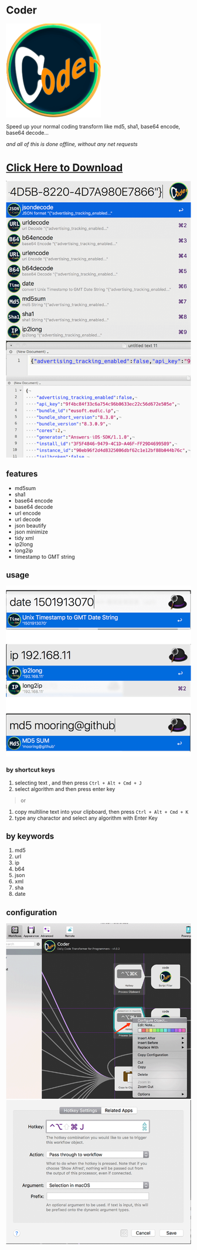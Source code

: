 # Coder

![Icon](https://github.com/mooring/Coder-for-Alfred/blob/master/Coder/icons/coder.png?raw=true)

Speed up your normal coding transform like md5, sha1, base64 encode, base64 decode...

*and all of this is done offline, without any net requests*

# [Click Here to Download](https://raw.githubusercontent.com/mooring/Coder-for-Alfred/master/Coder.alfredworkflow)


![Screen Shot](https://github.com/mooring/Coder-for-Alfred/blob/master/screen-shot.png?raw=true)

## features

- md5sum
- sha1
- base64 encode
- base64 decode
- url encode
- url decode
- json beautify
- json minimize
- tidy xml
- ip2long
- long2ip
- timestamp to GMT string


## usage
![Screen Shot](https://github.com/mooring/Coder-for-Alfred/blob/master/md5.png?raw=true)


### by shortcut keys

1. selecting text , and then press `Ctrl + Alt + Cmd + J`
2. select algorithm and then press enter key

> or 
1. copy multiline text into your clipboard, then press `Ctrl + Alt + Cmd + K`
2. type any charactor and select any algorithm with Enter Key

## by keywords

1. md5
2. url
3. ip
4. b64
5. json
6. xml
7. sha
8. date

## configuration

![Step one](https://github.com/mooring/Coder-for-Alfred/blob/master/shortcut_key.png?raw=true)
![Step two](https://github.com/mooring/Coder-for-Alfred/blob/master/shortcut_save.png?raw=true)
